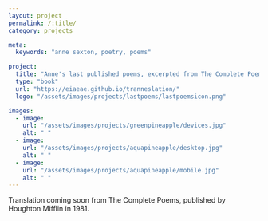 ```yaml
---
layout: project
permalink: /:title/
category: projects

meta:
  keywords: "anne sexton, poetry, poems"

project:
  title: "Anne's last published poems, excerpted from The Complete Poems"
  type: "book"
  url: "https://eiaeae.github.io/tranneslation/"
  logo: "/assets/images/projects/lastpoems/lastpoemsicon.png"

images:
  - image:
    url: "/assets/images/projects/greenpineapple/devices.jpg"
    alt: " "
  - image:
    url: "/assets/images/projects/aquapineapple/desktop.jpg"
    alt: " "
  - image:
    url: "/assets/images/projects/aquapineapple/mobile.jpg"
    alt: " "
---
```

<p>Translation coming soon from The Complete Poems, published by Houghton Mifflin in 1981.</p>

